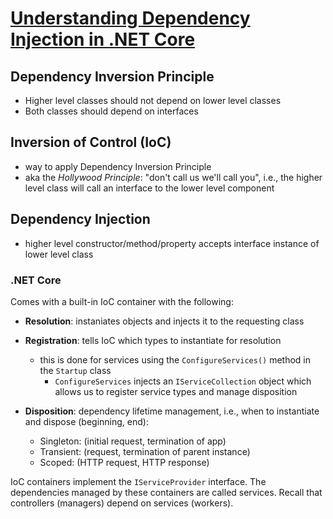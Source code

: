 # [Understanding Dependency Injection in .NET Core](https://auth0.com/blog/dependency-injection-in-dotnet-core/)

## Dependency Inversion Principle

- Higher level classes should not depend on lower level classes
- Both classes should depend on interfaces

## Inversion of Control (IoC)

- way to apply Dependency Inversion Principle
- aka the _Hollywood Principle_: "don't call us we'll call you", i.e., the higher level class will call an interface to the lower level component

## Dependency Injection

- higher level constructor/method/property accepts interface instance of lower level class

### .NET Core

Comes with a built-in IoC container with the following:

- **Resolution**: instaniates objects and injects it to the requesting class
- **Registration**: tells IoC which types to instantiate for resolution
  - this is done for services using the `ConfigureServices()` method in the `Startup` class
    - `ConfigureServices` injects an `IServiceCollection` object which allows us to register service types and manage disposition
- **Disposition**: dependency lifetime management, i.e., when to instantiate and dispose (beginning, end):

  - Singleton: (initial request, termination of app)
  - Transient: (request, termination of parent instance)
  - Scoped: (HTTP request, HTTP response)

IoC containers implement the `IServiceProvider` interface. The dependencies managed by these containers are called services. Recall that controllers (managers) depend on services (workers).
